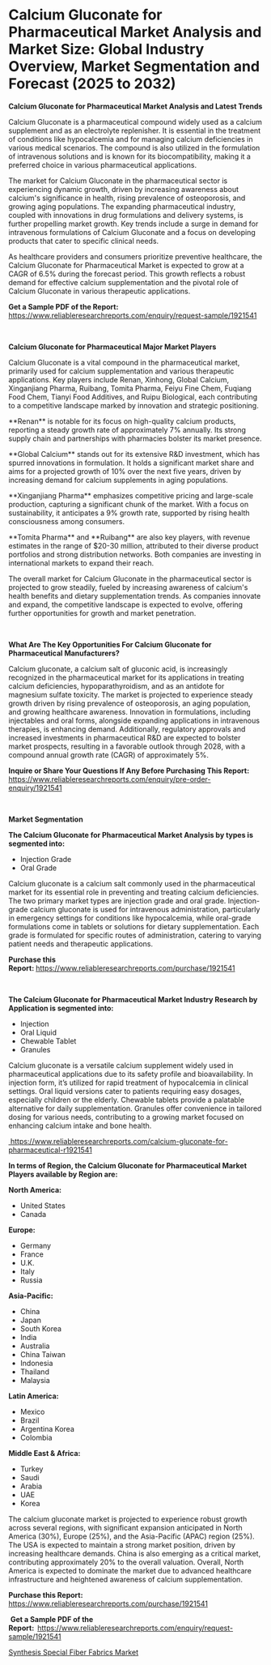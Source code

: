 <p><h1>Calcium Gluconate for Pharmaceutical Market Analysis and Market Size: Global Industry Overview, Market Segmentation and Forecast (2025 to 2032)</h1></p><p><strong>Calcium Gluconate for Pharmaceutical Market Analysis and Latest Trends</strong></p>
<p><p>Calcium Gluconate is a pharmaceutical compound widely used as a calcium supplement and as an electrolyte replenisher. It is essential in the treatment of conditions like hypocalcemia and for managing calcium deficiencies in various medical scenarios. The compound is also utilized in the formulation of intravenous solutions and is known for its biocompatibility, making it a preferred choice in various pharmaceutical applications.</p><p>The market for Calcium Gluconate in the pharmaceutical sector is experiencing dynamic growth, driven by increasing awareness about calcium's significance in health, rising prevalence of osteoporosis, and growing aging populations. The expanding pharmaceutical industry, coupled with innovations in drug formulations and delivery systems, is further propelling market growth. Key trends include a surge in demand for intravenous formulations of Calcium Gluconate and a focus on developing products that cater to specific clinical needs.</p><p>As healthcare providers and consumers prioritize preventive healthcare, the Calcium Gluconate for Pharmaceutical Market is expected to grow at a CAGR of 6.5% during the forecast period. This growth reflects a robust demand for effective calcium supplementation and the pivotal role of Calcium Gluconate in various therapeutic applications.</p></p>
<p><strong>Get a Sample PDF of the Report:&nbsp;</strong> <a href="https://www.reliableresearchreports.com/enquiry/request-sample/1921541?utm_campaign=2040&utm_medium=2&utm_source=Github&utm_content=ia&utm_term=04022025&utm_id=calcium-gluconate-for-pharmaceutical">https://www.reliableresearchreports.com/enquiry/request-sample/1921541</a></p>
<p>&nbsp;</p>
<p><strong>Calcium Gluconate for Pharmaceutical Major Market Players</strong></p>
<p><p>Calcium Gluconate is a vital compound in the pharmaceutical market, primarily used for calcium supplementation and various therapeutic applications. Key players include Renan, Xinhong, Global Calcium, Xinganjiang Pharma, Ruibang, Tomita Pharma, Feiyu Fine Chem, Fuqiang Food Chem, Tianyi Food Additives, and Ruipu Biological, each contributing to a competitive landscape marked by innovation and strategic positioning.</p><p>**Renan** is notable for its focus on high-quality calcium products, reporting a steady growth rate of approximately 7% annually. Its strong supply chain and partnerships with pharmacies bolster its market presence.</p><p>**Global Calcium** stands out for its extensive R&D investment, which has spurred innovations in formulation. It holds a significant market share and aims for a projected growth of 10% over the next five years, driven by increasing demand for calcium supplements in aging populations.</p><p>**Xinganjiang Pharma** emphasizes competitive pricing and large-scale production, capturing a significant chunk of the market. With a focus on sustainability, it anticipates a 9% growth rate, supported by rising health consciousness among consumers.</p><p>**Tomita Pharma** and **Ruibang** are also key players, with revenue estimates in the range of $20-30 million, attributed to their diverse product portfolios and strong distribution networks. Both companies are investing in international markets to expand their reach.</p><p>The overall market for Calcium Gluconate in the pharmaceutical sector is projected to grow steadily, fueled by increasing awareness of calcium's health benefits and dietary supplementation trends. As companies innovate and expand, the competitive landscape is expected to evolve, offering further opportunities for growth and market penetration.</p></p>
<p>&nbsp;</p>
<p><strong>What Are The Key Opportunities For Calcium Gluconate for Pharmaceutical Manufacturers?</strong></p>
<p><p>Calcium gluconate, a calcium salt of gluconic acid, is increasingly recognized in the pharmaceutical market for its applications in treating calcium deficiencies, hypoparathyroidism, and as an antidote for magnesium sulfate toxicity. The market is projected to experience steady growth driven by rising prevalence of osteoporosis, an aging population, and growing healthcare awareness. Innovation in formulations, including injectables and oral forms, alongside expanding applications in intravenous therapies, is enhancing demand. Additionally, regulatory approvals and increased investments in pharmaceutical R&D are expected to bolster market prospects, resulting in a favorable outlook through 2028, with a compound annual growth rate (CAGR) of approximately 5%.</p></p>
<p><strong>Inquire or Share Your Questions If Any Before Purchasing This Report:</strong> <a href="https://www.reliableresearchreports.com/enquiry/pre-order-enquiry/1921541?utm_campaign=2040&utm_medium=2&utm_source=Github&utm_content=ia&utm_term=04022025&utm_id=calcium-gluconate-for-pharmaceutical">https://www.reliableresearchreports.com/enquiry/pre-order-enquiry/1921541</a></p>
<p>&nbsp;</p>
<p><strong>Market Segmentation</strong></p>
<p><strong>The Calcium Gluconate for Pharmaceutical Market Analysis by types is segmented into:</strong></p>
<p><ul><li>Injection Grade</li><li>Oral Grade</li></ul></p>
<p><p>Calcium gluconate is a calcium salt commonly used in the pharmaceutical market for its essential role in preventing and treating calcium deficiencies. The two primary market types are injection grade and oral grade. Injection-grade calcium gluconate is used for intravenous administration, particularly in emergency settings for conditions like hypocalcemia, while oral-grade formulations come in tablets or solutions for dietary supplementation. Each grade is formulated for specific routes of administration, catering to varying patient needs and therapeutic applications.</p></p>
<p><strong>Purchase this Report:&nbsp;</strong><a href="https://www.reliableresearchreports.com/purchase/1921541?utm_campaign=2040&utm_medium=2&utm_source=Github&utm_content=ia&utm_term=04022025&utm_id=calcium-gluconate-for-pharmaceutical">https://www.reliableresearchreports.com/purchase/1921541</a></p>
<p>&nbsp;</p>
<p><strong>The Calcium Gluconate for Pharmaceutical Market Industry Research by Application is segmented into:</strong></p>
<p><ul><li>Injection</li><li>Oral Liquid</li><li>Chewable Tablet</li><li>Granules</li></ul></p>
<p><p>Calcium gluconate is a versatile calcium supplement widely used in pharmaceutical applications due to its safety profile and bioavailability. In injection form, it’s utilized for rapid treatment of hypocalcemia in clinical settings. Oral liquid versions cater to patients requiring easy dosages, especially children or the elderly. Chewable tablets provide a palatable alternative for daily supplementation. Granules offer convenience in tailored dosing for various needs, contributing to a growing market focused on enhancing calcium intake and bone health.</p></p>
<p><a href="https://www.reliableresearchreports.com/calcium-gluconate-for-pharmaceutical-r1921541?utm_campaign=2040&utm_medium=2&utm_source=Github&utm_content=ia&utm_term=04022025&utm_id=calcium-gluconate-for-pharmaceutical">&nbsp;https://www.reliableresearchreports.com/calcium-gluconate-for-pharmaceutical-r1921541</a></p>
<p><strong>In terms of Region, the Calcium Gluconate for Pharmaceutical Market Players available by Region are:</strong></p>
<p>
    <p> <strong> North America: </strong>
        <ul>
            <li>United States</li>
            <li>Canada</li>
        </ul>
        </p> 
    <p> <strong> Europe: </strong>
        <ul>
            <li>Germany</li>
            <li>France</li>
            <li>U.K.</li>
            <li>Italy</li>
            <li>Russia</li>
        </ul>
        </p> 
    <p> <strong> Asia-Pacific: </strong>
        <ul>
            <li>China</li>
            <li>Japan</li>
            <li>South Korea</li>
            <li>India</li>
            <li>Australia</li>
            <li>China Taiwan</li>
            <li>Indonesia</li>
            <li>Thailand</li>
            <li>Malaysia</li>
        </ul>
        </p> 
    <p> <strong> Latin America: </strong>
        <ul>
            <li>Mexico</li>
            <li>Brazil</li>
            <li>Argentina Korea</li>
            <li>Colombia</li>
        </ul>
        </p> 
    <p> <strong> Middle East & Africa: </strong>
        <ul>
            <li>Turkey</li>
            <li>Saudi</li>
            <li>Arabia</li>
            <li>UAE</li>
            <li>Korea</li>
        </ul>
    </p>
    </p>
<p><p>The calcium gluconate market is projected to experience robust growth across several regions, with significant expansion anticipated in North America (30%), Europe (25%), and the Asia-Pacific (APAC) region (25%). The USA is expected to maintain a strong market position, driven by increasing healthcare demands. China is also emerging as a critical market, contributing approximately 20% to the overall valuation. Overall, North America is expected to dominate the market due to advanced healthcare infrastructure and heightened awareness of calcium supplementation.</p></p>
<p><strong>Purchase this Report: </strong><a href="https://www.reliableresearchreports.com/purchase/1921541?utm_campaign=2040&utm_medium=2&utm_source=Github&utm_content=ia&utm_term=04022025&utm_id=calcium-gluconate-for-pharmaceutical">https://www.reliableresearchreports.com/purchase/1921541</a></p>
<p>&nbsp;<strong>Get a Sample PDF of the Report:&nbsp;&nbsp;</strong><a href="https://www.reliableresearchreports.com/enquiry/request-sample/1921541?utm_campaign=2040&utm_medium=2&utm_source=Github&utm_content=ia&utm_term=04022025&utm_id=calcium-gluconate-for-pharmaceutical">https://www.reliableresearchreports.com/enquiry/request-sample/1921541</a></p>
<p><strong></strong></p>
<p><p><a href="https://github.com/juniordelafrance/Market-Research-Report-List-5/blob/main/synthesis-special-fiber-fabrics-market.md?utm_campaign=2040&utm_medium=2&utm_source=Github&utm_content=ia&utm_term=04022025&utm_id=calcium-gluconate-for-pharmaceutical">Synthesis Special Fiber Fabrics Market</a></p></p>